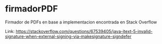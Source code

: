 # firmadorPDF
Firmador de PDFs en base a implementacion encontrada en Stack Overflow

Link: https://stackoverflow.com/questions/67539405/java-itext-5-invalid-signature-when-external-signing-via-makesignature-signdefer

